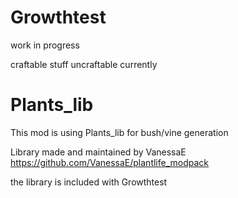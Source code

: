Growthtest
==========
work in progress

craftable stuff uncraftable currently

Plants_lib
==========
This mod is using Plants_lib for bush/vine generation

Library made and maintained by VanessaE
https://github.com/VanessaE/plantlife_modpack

the library is included with Growthtest